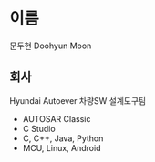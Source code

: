 # 이름
문두현 Doohyun Moon

## 회사
Hyundai Autoever 차량SW 설계도구팀

- AUTOSAR Classic
- C Studio
- C, C++, Java, Python
- MCU, Linux, Android